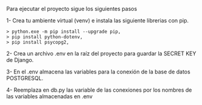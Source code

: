 
Para ejecutar el proyecto sigue los siguientes pasos

1- Crea tu ambiente virtual (venv) e instala las siguiente librerias con pip.

    > python.exe -m pip install --upgrade pip,
    > pip install python-dotenv,
    > pip install psycopg2,

2- Crea un archivo .env en la raíz del proyecto para guardar la SECRET KEY de Django.

3- En el .env almacena las variables para la conexión de la base de datos POSTGRESQL.

4- Reemplaza en db.py las variable de las conexiones por los nombres de las variables almacenadas en .env
